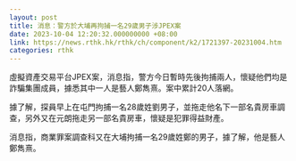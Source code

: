 ```yaml
---
layout: post
title: 消息：警方於大埔再拘捕一名29歲男子涉JPEX案
date: 2023-10-04 12:20:32.000000000 +08:00
link: https://news.rthk.hk/rthk/ch/component/k2/1721397-20231004.htm
categories: rthk
---
```


虛擬資產交易平台JPEX案，消息指，警方今日暫時先後拘捕兩人，懷疑他們均是詐騙集團成員，據悉其中一人是藝人鄭雋熹。案中累計20人落網。

據了解，探員早上在屯門拘捕一名28歲姓劉男子，並拖走他名下一部名貴房車調查，另外又在元朗拖走另一部名貴房車，懷疑是犯罪得益財產。

消息指，商業罪案調查科又在大埔拘捕一名29歲姓鄭的男子，據了解，他是藝人鄭雋熹。

